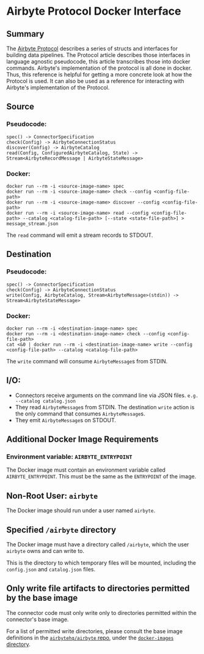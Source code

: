 # Airbyte Protocol Docker Interface

## Summary

The [Airbyte Protocol](airbyte-protocol.md) describes a series of structs and interfaces for building data pipelines. The Protocol article describes those interfaces in language agnostic pseudocode, this article transcribes those into docker commands. Airbyte's implementation of the protocol is all done in docker. Thus, this reference is helpful for getting a more concrete look at how the Protocol is used. It can also be used as a reference for interacting with Airbyte's implementation of the Protocol.

## Source

### Pseudocode:

```
spec() -> ConnectorSpecification
check(Config) -> AirbyteConnectionStatus
discover(Config) -> AirbyteCatalog
read(Config, ConfiguredAirbyteCatalog, State) -> Stream<AirbyteRecordMessage | AirbyteStateMessage>
```

### Docker:

```shell
docker run --rm -i <source-image-name> spec
docker run --rm -i <source-image-name> check --config <config-file-path>
docker run --rm -i <source-image-name> discover --config <config-file-path>
docker run --rm -i <source-image-name> read --config <config-file-path> --catalog <catalog-file-path> [--state <state-file-path>] > message_stream.json
```

The `read` command will emit a stream records to STDOUT.

## Destination

### Pseudocode:

```
spec() -> ConnectorSpecification
check(Config) -> AirbyteConnectionStatus
write(Config, AirbyteCatalog, Stream<AirbyteMessage>(stdin)) -> Stream<AirbyteStateMessage>
```

### Docker:

```shell
docker run --rm -i <destination-image-name> spec
docker run --rm -i <destination-image-name> check --config <config-file-path>
cat <&0 | docker run --rm -i <destination-image-name> write --config <config-file-path> --catalog <catalog-file-path>
```

The `write` command will consume `AirbyteMessage`s from STDIN.

## I/O:

- Connectors receive arguments on the command line via JSON files. `e.g. --catalog catalog.json`
- They read `AirbyteMessage`s from STDIN. The destination `write` action is the only command that consumes `AirbyteMessage`s.
- They emit `AirbyteMessage`s on STDOUT.

## Additional Docker Image Requirements

### Environment variable: `AIRBYTE_ENTRYPOINT` 

The Docker image must contain an environment variable called `AIRBYTE_ENTRYPOINT`. This must be the same as the `ENTRYPOINT` of the image.

## Non-Root User: `airbyte`

The Docker image should run under a user named `airbyte`.

## Specified `/airbyte` directory

The Docker image must have a directory called `/airbyte`, which the user `airbyte` owns and can write to.

This is the directory to which temporary files will be mounted, including the `config.json` and `catalog.json` files.

## Only write file artifacts to directories permitted by the base image

The connector code must only write only to directories permitted within the connector's base image.

For a list of permitted write directories, please consult the base image definitions in the [`airbytehq/airbyte` repo](https://github.com/airbytehq/airbyte), under the [`docker-images` directory](https://github.com/airbytehq/airbyte/tree/master/docker-images).
